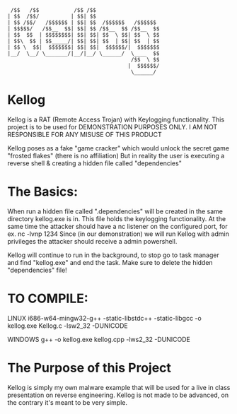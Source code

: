```
 /$$   /$$           /$$ /$$                          
| $$  /$$/          | $$| $$                          
| $$ /$$/   /$$$$$$ | $$| $$  /$$$$$$   /$$$$$$       
| $$$$$/   /$$__  $$| $$| $$ /$$__  $$ /$$__  $$      
| $$  $$  | $$$$$$$$| $$| $$| $$  \ $$| $$  \ $$      
| $$\  $$ | $$_____/| $$| $$| $$  | $$| $$  | $$      
| $$ \  $$|  $$$$$$$| $$| $$|  $$$$$$/|  $$$$$$$      
|__/  \__/ \_______/|__/|__/ \______/  \____  $$      
                                       /$$  \ $$      
                                      |  $$$$$$/      
                                       \______/      
```
# Kellog
Kellog is a RAT (Remote Access Trojan) with Keylogging functionality.
This project is to be used for DEMONSTRATION PURPOSES ONLY. I AM NOT RESPONSIBLE FOR ANY MISUSE OF THIS PRODUCT

Kellog poses as a fake "game cracker" which would unlock the secret game "frosted flakes" (there is no affiliation)
But in reality the user is executing a reverse shell & creating a hidden file called "dependencies"

# The Basics:
When run a hidden file called ".dependencies" will be created in the same directory kellog.exe is in.
This file holds the keylogging functionality.
At the same time the attacker should have a nc listener on the configured port, for ex. nc -lvnp 1234
Since (in our demonstration) we will run Kellog with admin privileges the attacker should receive a admin powershell.

Kellog will continue to run in the background, to stop go to task manager and find "kellog.exe" and end the task.
Make sure to delete the hidden "dependencies" file!

# TO COMPILE:

LINUX
    i686-w64-mingw32-g++ -static-libstdc++ -static-libgcc -o kellog.exe Kellog.c -lsw2_32 -DUNICODE

WINDOWS
    g++ -o kellog.exe kellog.cpp -lws2_32 -DUNICODE

# The Purpose of this Project
Kellog is simply my own malware example that will be used for a live in class presentation on reverse engineering.
Kellog is not made to be advanced, on the contrary it's meant to be very simple.  
